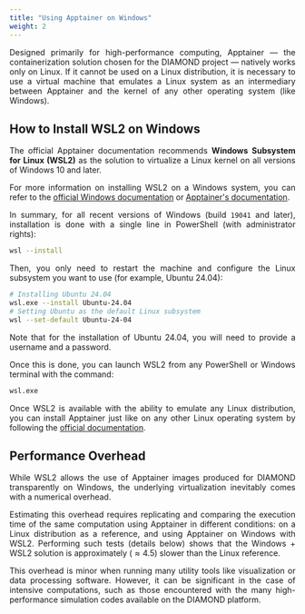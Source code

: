 ```yaml
---
title: "Using Apptainer on Windows"
weight: 2
---
```


<div align="justify">
    
Designed primarily for high-performance computing, Apptainer — the containerization solution chosen for the DIAMOND project — natively works only on Linux. If it cannot be used on a Linux distribution, it is necessary to use a virtual machine that emulates a Linux system as an intermediary between Apptainer and the kernel of any other operating system (like Windows).

## How to Install WSL2 on Windows

The official Apptainer documentation recommends **Windows Subsystem for Linux (WSL2)** as the solution to virtualize a Linux kernel on all versions of Windows 10 and later.

For more information on installing WSL2 on a Windows system, you can refer to the [official Windows documentation](https://learn.microsoft.com/fr-fr/windows/wsl/install) or [Apptainer's documentation](https://apptainer.org/docs/admin/1.3/installation.html#windows).

In summary, for all recent versions of Windows (build `19041` and later), installation is done with a single line in PowerShell (with administrator rights):

```bash
wsl --install
```
Then, you only need to restart the machine and configure the Linux subsystem you want to use (for example, Ubuntu 24.04):

```bash
# Installing Ubuntu 24.04
wsl.exe --install Ubuntu-24.04
# Setting Ubuntu as the default Linux subsystem
wsl --set-default Ubuntu-24-04
```

Note that for the installation of Ubuntu 24.04, you will need to provide a username and a password.

Once this is done, you can launch WSL2 from any PowerShell or Windows terminal with the command:
```bash
wsl.exe
```

Once WSL2 is available with the ability to emulate any Linux distribution, you can install Apptainer just like on any other Linux operating system by following the [official documentation](https://apptainer.org/docs/admin/1.3/installation.html#installation-on-linux).

## Performance Overhead

While WSL2 allows the use of Apptainer images produced for DIAMOND transparently on Windows, the underlying virtualization inevitably comes with a numerical overhead.

Estimating this overhead requires replicating and comparing the execution time of the same computation using Apptainer in different conditions: on a Linux distribution as a reference, and using Apptainer on Windows with WSL2. Performing such tests (details below) shows that the Windows + WSL2 solution is approximately ($\approx 4.5%$) slower than the Linux reference.

This overhead is minor when running many utility tools like visualization or data processing software. However, it can be significant in the case of intensive computations, such as those encountered with the many high-performance simulation codes available on the DIAMOND platform.

<!-- > **Test Conditions and Detailed Results**
>
> Calculations were performed on a dual-boot machine with Ubuntu 24.04.1 LTS/Windows 11 to have the same underlying hardware (Intel i7-11800H 2.30GHz CPU and 16GB of RAM). To maximize software similarities, WSL2 was used with the same distribution as our reference (Ubuntu 24.04.1 LTS), and in each case, we ensured the same Apptainer version (1.3.4) was used.
>
> For each of these Apptainer installations, a test image provided for the [DIAMOND tutorials](/en/documentation/apptainer-parallel/howto/) was used. This image performs $M$ multiplications of square $N \times N$ random matrices. In this test, a sequential computation (on a single CPU core) was performed with $M=500$ and $N=1000$: `apptainer run tutorial-openmpi.sif 500 1000`.
>
> To account for potential performance fluctuations due to CPU load, the calculations were replicated 10 times in each case. The final average times were $<t^{Ubuntu}> = 118.78$ s ($\sigma = 1.41$ s) and $<t^{WSL2}> = 124.15$ s ($\sigma = 0.79$ s).
>
> <div class="text-center mt-4 mb-4">
>       <img alt="WSL2 overhead" class="windows-overhead">
> </div>
>
> Considering these average times and standard deviations, it seems that the overhead associated with WSL2 is significant. This conclusion is supported by verifying the compatibility of these samples with the hypothesis of identical average times. A very small p-value ($2.5 \times 10^{-6}$) was obtained (using the `ttest_rel` function from the Python `scipy.stats` module), strongly suggesting that the measured times follow different distributions and that virtualization with WSL2 results in a noticeable increase in execution time compared to a Linux reference distribution. -->

</div>
